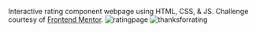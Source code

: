 Interactive rating component webpage using HTML, CSS, & JS. Challenge courtesy of [Frontend Mentor](https://www.frontendmentor.io/home).
<img src="https://github.com/user-attachments/assets/6e64cbc2-eb0d-4f7d-97f3-724ff961a185" alt="ratingpage">
<img src="https://github.com/user-attachments/assets/2255ca26-24ed-482f-b7de-7e8e1aca629c" alt="thanksforrating">
